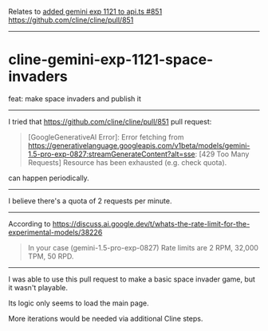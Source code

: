 Relates to [added gemini exp 1121 to api.ts #851](https://github.com/cline/cline/pull/851) https://github.com/cline/cline/pull/851

---
# cline-gemini-exp-1121-space-invaders

feat: make space invaders and publish it

---

I tried that https://github.com/cline/cline/pull/851 pull request:

> [GoogleGenerativeAI Error]: Error fetching from https://generativelanguage.googleapis.com/v1beta/models/gemini-1.5-pro-exp-0827:streamGenerateContent?alt=sse: [429 Too Many Requests] Resource has been exhausted (e.g. check quota).

can happen periodically.

---

I believe there's a quota of 2 requests per minute.

---

According to https://discuss.ai.google.dev/t/whats-the-rate-limit-for-the-experimental-models/38226

> In your case (gemini-1.5-pro-exp-0827) Rate limits are 2 RPM, 32,000 TPM, 50 RPD.

---

I was able to use this pull request to make a basic space invader game, but it wasn't playable.

Its logic only seems to load the main page.

More iterations would be needed via additional Cline steps.
